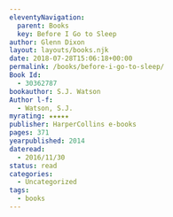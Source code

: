 ```yaml
---
eleventyNavigation:
  parent: Books
  key: Before I Go to Sleep
author: Glenn Dixon
layout: layouts/books.njk
date: 2018-07-28T15:06:18+00:00
permalink: /books/before-i-go-to-sleep/
Book Id:
  - 30362787
bookauthor: S.J. Watson
Author l-f:
  - Watson, S.J.
myrating: ★★★★★
publisher: HarperCollins e-books
pages: 371
yearpublished: 2014
dateread:
  - 2016/11/30
status: read
categories:
  - Uncategorized
tags:
  - books
---
```

